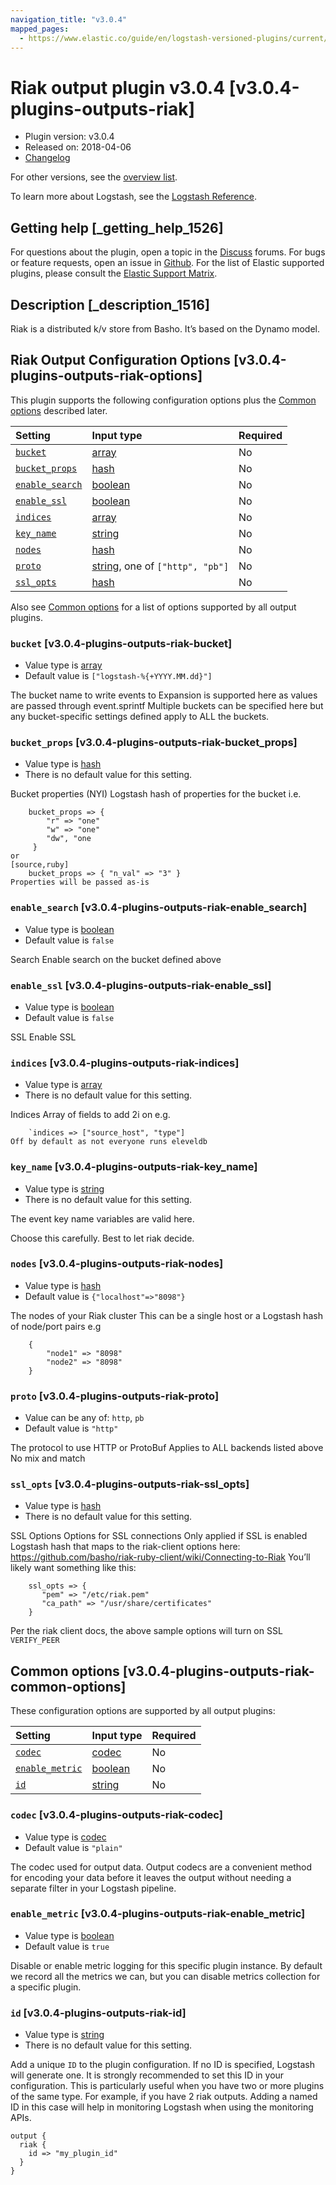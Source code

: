 ```yaml
---
navigation_title: "v3.0.4"
mapped_pages:
  - https://www.elastic.co/guide/en/logstash-versioned-plugins/current/v3.0.4-plugins-outputs-riak.html
---
```


# Riak output plugin v3.0.4 [v3.0.4-plugins-outputs-riak]

* Plugin version: v3.0.4
* Released on: 2018-04-06
* [Changelog](https://github.com/logstash-plugins/logstash-output-riak/blob/v3.0.4/CHANGELOG.md)

For other versions, see the [overview list](output-riak-index.md).

To learn more about Logstash, see the [Logstash Reference](https://www.elastic.co/guide/en/logstash/current/index.html).

## Getting help [_getting_help_1526]

For questions about the plugin, open a topic in the [Discuss](http://discuss.elastic.co) forums. For bugs or feature requests, open an issue in [Github](https://github.com/logstash-plugins/logstash-output-riak). For the list of Elastic supported plugins, please consult the [Elastic Support Matrix](https://www.elastic.co/support/matrix#matrix_logstash_plugins).

## Description [_description_1516]

Riak is a distributed k/v store from Basho. It’s based on the Dynamo model.

## Riak Output Configuration Options [v3.0.4-plugins-outputs-riak-options]

This plugin supports the following configuration options plus the [Common options](v3-0-4-plugins-outputs-riak.md#v3.0.4-plugins-outputs-riak-common-options) described later.

| Setting | Input type | Required |
| :- | :- | :- |
| [`bucket`](v3-0-4-plugins-outputs-riak.md#v3.0.4-plugins-outputs-riak-bucket) | [array](/lsr/value-types.md#array) | No |
| [`bucket_props`](v3-0-4-plugins-outputs-riak.md#v3.0.4-plugins-outputs-riak-bucket_props) | [hash](/lsr/value-types.md#hash) | No |
| [`enable_search`](v3-0-4-plugins-outputs-riak.md#v3.0.4-plugins-outputs-riak-enable_search) | [boolean](/lsr/value-types.md#boolean) | No |
| [`enable_ssl`](v3-0-4-plugins-outputs-riak.md#v3.0.4-plugins-outputs-riak-enable_ssl) | [boolean](/lsr/value-types.md#boolean) | No |
| [`indices`](v3-0-4-plugins-outputs-riak.md#v3.0.4-plugins-outputs-riak-indices) | [array](/lsr/value-types.md#array) | No |
| [`key_name`](v3-0-4-plugins-outputs-riak.md#v3.0.4-plugins-outputs-riak-key_name) | [string](/lsr/value-types.md#string) | No |
| [`nodes`](v3-0-4-plugins-outputs-riak.md#v3.0.4-plugins-outputs-riak-nodes) | [hash](/lsr/value-types.md#hash) | No |
| [`proto`](v3-0-4-plugins-outputs-riak.md#v3.0.4-plugins-outputs-riak-proto) | [string](/lsr/value-types.md#string), one of `["http", "pb"]` | No |
| [`ssl_opts`](v3-0-4-plugins-outputs-riak.md#v3.0.4-plugins-outputs-riak-ssl_opts) | [hash](/lsr/value-types.md#hash) | No |

Also see [Common options](v3-0-4-plugins-outputs-riak.md#v3.0.4-plugins-outputs-riak-common-options) for a list of options supported by all output plugins.

### `bucket` [v3.0.4-plugins-outputs-riak-bucket]

* Value type is [array](/lsr/value-types.md#array)
* Default value is `["logstash-%{+YYYY.MM.dd}"]`

The bucket name to write events to Expansion is supported here as values are passed through event.sprintf Multiple buckets can be specified here but any bucket-specific settings defined apply to ALL the buckets.

### `bucket_props` [v3.0.4-plugins-outputs-riak-bucket_props]

* Value type is [hash](/lsr/value-types.md#hash)
* There is no default value for this setting.

Bucket properties (NYI) Logstash hash of properties for the bucket i.e.

```
    bucket_props => {
        "r" => "one"
        "w" => "one"
        "dw", "one
     }
or
[source,ruby]
    bucket_props => { "n_val" => "3" }
Properties will be passed as-is
```

### `enable_search` [v3.0.4-plugins-outputs-riak-enable_search]

* Value type is [boolean](/lsr/value-types.md#boolean)
* Default value is `false`

Search Enable search on the bucket defined above

### `enable_ssl` [v3.0.4-plugins-outputs-riak-enable_ssl]

* Value type is [boolean](/lsr/value-types.md#boolean)
* Default value is `false`

SSL Enable SSL

### `indices` [v3.0.4-plugins-outputs-riak-indices]

* Value type is [array](/lsr/value-types.md#array)
* There is no default value for this setting.

Indices Array of fields to add 2i on e.g.

```
    `indices => ["source_host", "type"]
Off by default as not everyone runs eleveldb
```

### `key_name` [v3.0.4-plugins-outputs-riak-key_name]

* Value type is [string](/lsr/value-types.md#string)
* There is no default value for this setting.

The event key name variables are valid here.

Choose this carefully. Best to let riak decide.

### `nodes` [v3.0.4-plugins-outputs-riak-nodes]

* Value type is [hash](/lsr/value-types.md#hash)
* Default value is `{"localhost"=>"8098"}`

The nodes of your Riak cluster This can be a single host or a Logstash hash of node/port pairs e.g

```
    {
        "node1" => "8098"
        "node2" => "8098"
    }
```

### `proto` [v3.0.4-plugins-outputs-riak-proto]

* Value can be any of: `http`, `pb`
* Default value is `"http"`

The protocol to use HTTP or ProtoBuf Applies to ALL backends listed above No mix and match

### `ssl_opts` [v3.0.4-plugins-outputs-riak-ssl_opts]

* Value type is [hash](/lsr/value-types.md#hash)
* There is no default value for this setting.

SSL Options Options for SSL connections Only applied if SSL is enabled Logstash hash that maps to the riak-client options here: <https://github.com/basho/riak-ruby-client/wiki/Connecting-to-Riak> You’ll likely want something like this:

```
    ssl_opts => {
       "pem" => "/etc/riak.pem"
       "ca_path" => "/usr/share/certificates"
    }
```

Per the riak client docs, the above sample options will turn on SSL `VERIFY_PEER`

## Common options [v3.0.4-plugins-outputs-riak-common-options]

These configuration options are supported by all output plugins:

| Setting | Input type | Required |
| :- | :- | :- |
| [`codec`](v3-0-4-plugins-outputs-riak.md#v3.0.4-plugins-outputs-riak-codec) | [codec](/lsr/value-types.md#codec) | No |
| [`enable_metric`](v3-0-4-plugins-outputs-riak.md#v3.0.4-plugins-outputs-riak-enable_metric) | [boolean](/lsr/value-types.md#boolean) | No |
| [`id`](v3-0-4-plugins-outputs-riak.md#v3.0.4-plugins-outputs-riak-id) | [string](/lsr/value-types.md#string) | No |

### `codec` [v3.0.4-plugins-outputs-riak-codec]

* Value type is [codec](/lsr/value-types.md#codec)
* Default value is `"plain"`

The codec used for output data. Output codecs are a convenient method for encoding your data before it leaves the output without needing a separate filter in your Logstash pipeline.

### `enable_metric` [v3.0.4-plugins-outputs-riak-enable_metric]

* Value type is [boolean](/lsr/value-types.md#boolean)
* Default value is `true`

Disable or enable metric logging for this specific plugin instance. By default we record all the metrics we can, but you can disable metrics collection for a specific plugin.

### `id` [v3.0.4-plugins-outputs-riak-id]

* Value type is [string](/lsr/value-types.md#string)
* There is no default value for this setting.

Add a unique `ID` to the plugin configuration. If no ID is specified, Logstash will generate one. It is strongly recommended to set this ID in your configuration. This is particularly useful when you have two or more plugins of the same type. For example, if you have 2 riak outputs. Adding a named ID in this case will help in monitoring Logstash when using the monitoring APIs.

```
output {
  riak {
    id => "my_plugin_id"
  }
}
```
